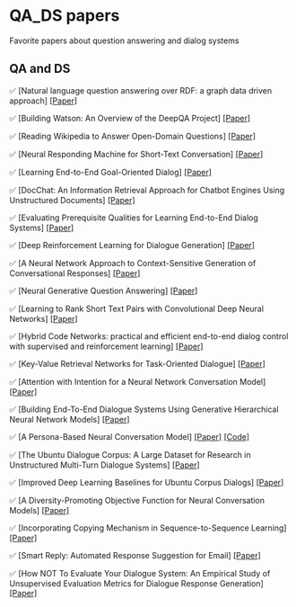 # QA_DS papers
Favorite papers about question answering and dialog systems

## QA and DS
:white_check_mark: [Natural language question answering over RDF: a graph data driven approach] [[Paper]](https://pdfs.semanticscholar.org/cb4d/277a51da6894fe5143013978567ef5f805c8.pdf)

:white_check_mark: [Building Watson: An Overview of the DeepQA Project] [[Paper]](https://www.aaai.org/ojs/index.php/aimagazine/article/view/2303/2165)

:white_check_mark: [Reading Wikipedia to Answer Open-Domain Questions] [[Paper]](https://arxiv.org/pdf/1704.00051.pdf)

:white_check_mark: [Neural Responding Machine for Short-Text Conversation] [[Paper]](https://arxiv.org/pdf/1503.02364.pdf)

:white_check_mark: [Learning End-to-End Goal-Oriented Dialog] [[Paper]](https://arxiv.org/pdf/1503.02364.pdf)

:white_check_mark: [DocChat: An Information Retrieval Approach for Chatbot Engines Using Unstructured Documents] [[Paper]](http://aclweb.org/anthology/P16-1049)

:white_check_mark: [Evaluating Prerequisite Qualities for Learning End-to-End Dialog Systems] [[Paper]](https://arxiv.org/pdf/1511.06931.pdf)

:white_check_mark: [Deep Reinforcement Learning for Dialogue Generation] [[Paper]](https://arxiv.org/pdf/1606.01541.pdf)

:white_check_mark: [A Neural Network Approach to Context-Sensitive Generation of Conversational Responses] [[Paper]](https://arxiv.org/pdf/1506.06714.pdf)

:white_check_mark: [Neural Generative Question Answering] [[Paper]](https://arxiv.org/pdf/1512.01337.pdf)

:white_check_mark: [Learning to Rank Short Text Pairs with Convolutional Deep Neural Networks] [[Paper]](https://pdfs.semanticscholar.org/73d8/26d4c2363701b88e3e234fe3b8756c0f9671.pdf)

:white_check_mark: [Hybrid Code Networks: practical and efficient end-to-end dialog control with supervised and reinforcement learning] [[Paper]](https://arxiv.org/pdf/1702.03274.pdf)

:white_check_mark: [Key-Value Retrieval Networks for Task-Oriented Dialogue] [[Paper]](https://arxiv.org/pdf/1705.05414.pdf)

:white_check_mark: [Attention with Intention for a Neural Network Conversation Model] [[Paper]](https://arxiv.org/pdf/1510.08565.pdf)

:white_check_mark: [Building End-To-End Dialogue Systems Using Generative Hierarchical Neural Network Models] [[Paper]](https://arxiv.org/pdf/1507.04808.pdf)

:white_check_mark: [A Persona-Based Neural Conversation Model] [[Paper]](https://arxiv.org/pdf/1603.06155.pdf) [[Code]](https://github.com/jiweil/Neural-Dialogue-Generation)

:white_check_mark: [The Ubuntu Dialogue Corpus: A Large Dataset for Research in Unstructured Multi-Turn Dialogue Systems] [[Paper]](https://arxiv.org/pdf/1506.08909.pdf)

:white_check_mark: [Improved Deep Learning Baselines for Ubuntu Corpus Dialogs] [[Paper]](https://arxiv.org/pdf/1510.03753.pdf)

:white_check_mark: [A Diversity-Promoting Objective Function for Neural Conversation Models] [[Paper]](https://arxiv.org/pdf/1510.03055.pdf)

:white_check_mark: [Incorporating Copying Mechanism in Sequence-to-Sequence Learning] [[Paper]](https://arxiv.org/pdf/1603.06393.pdf)

:white_check_mark: [Smart Reply: Automated Response Suggestion for Email] [[Paper]](https://arxiv.org/pdf/1606.04870.pdf)

:white_check_mark: [How NOT To Evaluate Your Dialogue System: An Empirical Study of Unsupervised Evaluation Metrics for Dialogue Response Generation] [[Paper]](https://arxiv.org/pdf/1603.08023.pdf)
